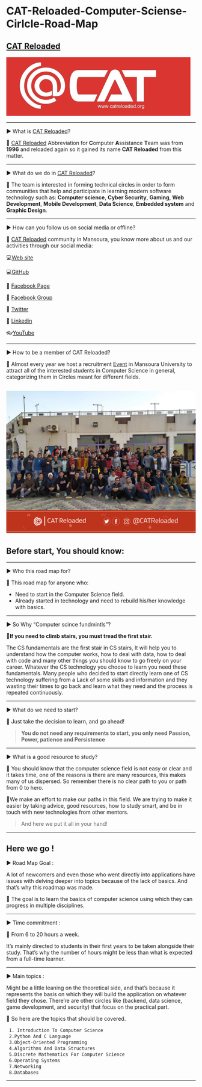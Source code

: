 # CAT-Reloaded-Computer-Sciense-Cirlcle-Road-Map


## [CAT Reloaded](https://www.facebook.com/CATReloaded "CAT Reloaded")

![CAT Logo](img/icon.png)

------------

▶ What is [CAT Reloaded](https://www.facebook.com/CATReloaded "CAT Reloaded")?

📌 [CAT Reloaded](https://www.facebook.com/CATReloaded "CAT Reloaded") Abbreviation for **C**omputer **A**ssistance **T**eam was from **1996** and reloaded again so it gained its name **CAT Reloaded** from this matter.

------------

▶ What do we do in [CAT Reloaded](https://www.facebook.com/CATReloaded "CAT Reloaded")?

📌 The team is interested in forming technical circles in order to form communities that help and participate in learning modern software technology such as: **Computer science**, **Cyber Security**, **Gaming**, **Web Development**, **Mobile Development**, **Data Science**, **Embedded system** and **Graphic Design**.

------------

▶ How can you follow us on social media or offline?

📌 [CAT Reloaded](https://www.facebook.com/CATReloaded "CAT Reloaded") community in Mansoura, you know more about us and our activities through our social media:

💻[Web site](http://catreloaded.org/ "Web site")

💻[GitHub](https://github.com/CATReloaded "Web site")

📱 [Facebook Page](https://www.facebook.com/pg/CATReloaded "Facebook Page")

📱 [Facebook Group](https://www.facebook.com/groups/catreloaded.team "Facebook Group")

📱 [Twitter](https://twitter.com/CATReloaded "Twitter")

📱 [Linkedin](https://www.linkedin.com/company/cat-reloaded/ "Linkedin")

👓[YouTube](https://www.youtube.com/user/C4TReloaded "YouTube")

------------

▶ How to be a member of CAT Reloaded?

📌 Almost every year we host a recruitment [Event](https://www.facebook.com/events/375956410319681/?active_tab=discussion "Event") in Mansoura University to attract all of the interested students in Computer Science in general, categorizing them in Circles meant for different fields.

![CAT Logo](img/m.jpg)
------------


## Before start, You should know:
----------- 
▶ Who this road map for? 

📌 This road map for anyone who: 
- Need to start in the Computer Science field. 
- Already started in technology and need to rebuild his/her knowledge with basics.

-----------
▶  So Why “Computer scince fundmintls”?

📌**If you need to climb stairs, you must tread the first stair.**

The CS fundamentals are the first stair in CS stairs, It will help you to understand how the computer works, how to deal with data, how to deal with code and many other things you should know to go freely on your career. Whatever the CS technology you choose to learn you need these fundamentals. 
Many people who decided to start directly learn one of CS technology suffering from a Lack of some skills and information and they wasting their times to go back and learn what they need and the process is repeated continuously.

------------

▶ What do we need to start?

📌 Just take the decision to learn, and go ahead!
> **You do not need any requirements to start, you only need Passion, Power, patience and Persistence**

------------

▶ What is a good resource to study?

📌 You should know that the computer science field is not easy or clear and it takes time, one of the reasons is there are many resources, this makes many of us dispersed.
So remember there is no clear path to you or path from 0 to hero.

📌We make an effort to make our paths in this field. We are trying to make it easier by taking advice, good resources, how to study smart, and be in touch with new technologies from other mentors.

>And here we put it all in your hand!

-----------

## Here we go !


▶ Road Map Goal :

A lot of newcomers and even those who went directly into applications have issues with delving deeper into topics because of the lack of basics. And that’s why this roadmap was made.

📌 The goal is to learn the basics of computer science using which they can progress in multiple disciplines.

-----------

▶ Time commitment :

📌 From 6 to 20 hours a week.

It’s mainly directed to students in their first years to be taken alongside their study. That’s why the number of hours might be less than what is expected from a full-time learner.

--------

▶ Main topics :

Might be a little leaning on the theoretical side, and that’s because it represents the basis on which they will build the application on whatever field they chose. There’re are other circles like (backend, data science, game development, and security) that focus on the practical part.

📌 So here are the topics that should be covered.

	 1. Introduction To Computer Science
	 2.Python And C Language
	 3.Object-Oriented Programming
	 4.Algorithms And Data Structures
	 5.Discrete Mathematics For Computer Science
	 6.Operating Systems
	 7.Networking
	 8.Databases

---------



